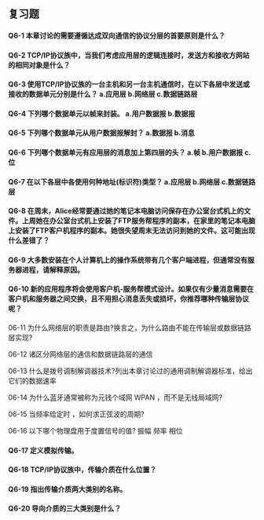 ## 复习题
#### Q6-1 本章讨论的需要遵循达成双向通信的协议分层的首要原则是什么？


#### Q6-2 TCP/IP协议族中，当我们考虑应用层的逻辑连接时，发送方和接收方网站的相同对象是什么？


#### Q6-3 使用TCP/IP协议族的一台主机和另一台主机通信时，在以下各层中发送或接收的数据单元分别是什么？ a.应用层 b.网络层 c.数据链路层


#### Q6-4 下列哪个数据单元以帧来封装。 a.用户数据报 b.数据报


#### Q6-5 下列哪个数据单元从用户数据报解封？ a.数据报 b.消息


#### Q6-6 下列哪个数据单元有应用层的消息加上第四层的头？ a.帧 b.用户数据报 c.位


#### Q6-7 在以下各层中各使用何种地址(标识符)类型？ a.应用层 b.网络层 c.数据链路层


#### Q6-8 在周末，Alice经常要通过她的笔记本电脑访问保存在办公室台式机上的文件。上周她在办公室台式机上安装了FTP服务帮程序的副本，在家里的笔记本电脑上安装了FTP客户机程序的副本。她很失望周末无法访问到她的文件。这可能出现什么差错了？


#### Q6-9 大多数安装在个人计算机上的操作系统带有几个客户端进程，但通常没有服务器进程，请解释原因。


#### Q6-10 新的应用程序将会使用客户机-服务帮模式设计。如果仅有少量消息需要在客户机和服务器之间交换，且不用担心消息丢失或损坏，你推荐哪种传输层协议呢？


06-11 为什么网络层的职责是路由?换言之，为什么路由不能在传输层或数据链路层实现?


06-12 诸区分网络层的通信和数据链路层的通信


06-13 什么是拨号调制解调器技术?列出本章讨论过的通用调制解调器标准，给出它们的数据速率


06-14 为什么蓝牙通常被称为元钱个域网 WPAN ，而不是无线局域网?


06-15 当频率给定时 ，如何求正弦波的周期?


06-16 以下哪个物理盘用于度置信号的值?
振幅 频率 相位


#### Q6-17 定义模拟传输。


#### Q6-18 TCP/IP协议族中，传输介质在什么位置？


#### Q6-19 指出传输介质两大类别的名称。


#### Q6-20 导向介质的三大类别是什么？


